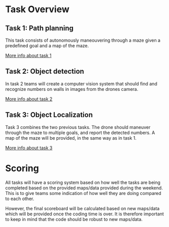 # Task Overview

## Task 1: Path planning

This task consists of autonomously maneouvering through a maze given a predefined goal and a map of the maze.

[More info about task 1](Task1.md)

## Task 2: Object detection

In task 2 teams will create a computer vision system that should find and recognize numbers on walls in images from the drones camera.

[More info about task 2](Task2.md)

## Task 3: Object Localization

Task 3 combines the two previous tasks. The drone should maneuver through the maze to multiple goals, and report the detected numbers. A map of the maze will be provided, in the same way as in task 1. 

[More info about task 3](Task3.md)

# Scoring

All tasks will have a scoring system based on how well the tasks are being completed based on the provided maps/data provided during the weekend. This is to give teams some indication of how well they are doing compared to each other.  

However, the final scoreboard will be calculated based on new maps/data which will be provided once the coding time is over. It is therefore important to keep in mind that the code should be robust to new maps/data.  